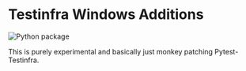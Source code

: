 # Testinfra Windows Additions

![Python package](https://github.com/dariuszparys/ti-windows/workflows/Python%20package/badge.svg)

This is purely experimental and basically just monkey patching Pytest-Testinfra.